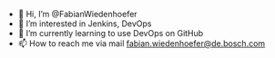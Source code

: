 - 👋 Hi, I’m @FabianWiedenhoefer
- 👀 I’m interested in Jenkins, DevOps
- 🌱 I’m currently learning to use DevOps on GitHub
- 📫 How to reach me via mail fabian.wiedenhoefer@de.bosch.com

<!---
FabianWiedenhoefer/FabianWiedenhoefer is a ✨ special ✨ repository because its `README.md` (this file) appears on your GitHub profile.
You can click the Preview link to take a look at your changes.
--->
